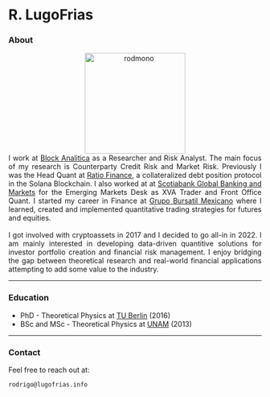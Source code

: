 
# R. LugoFrias

### About

 <center><img src="/img/oso.jpg" alt="rodmono" style="height: 200px; width:200px; float:center;"/> </center>

<div style="text-align:justify;font-size:14px;">
		I work at <a href="https://blockanalitica.com/">Block Analitica</a> as a Researcher and Risk Analyst. The main focus of my research is Counterparty Credit Risk and Market Risk. Previously I was the Head Quant at <a href="https://ratio.finance/">Ratio Finance</a>, a collateralized debt position protocol in the Solana Blockchain. I also worked at at <a href="https://www.gbm.scotiabank.com/en.html">Scotiabank Global Banking and Markets</a> for the Emerging Markets Desk as XVA Trader and Front Office Quant. I started my career in Finance at <a href="https://gbm.com/">Grupo Bursatil Mexicano</a> where I learned, created and implemented quantitative trading strategies for futures and equities.
		<br>
		<br>
		I got involved with cryptoassets in 2017 and I decided to go all-in in 2022. I am mainly interested in developing data-driven quantitive solutions for investor portfolio creation and financial risk management. I enjoy bridging the gap between theoretical research and real-world financial applications attempting to add some value to the industry.
</div>

---

### Education

* PhD - Theoretical Physics at [TU Berlin](https://www.tu.berlin/agklapp/) (2016)
* BSc and MSc - Theoretical Physics at [UNAM](http://umdi-juriquilla.fciencias.unam.mx/somos/fichas/profs/DrIvanSantamaria.html) (2013)

---

### Contact

Feel free to reach out at: 
	
	rodrigo@lugofrias.info
